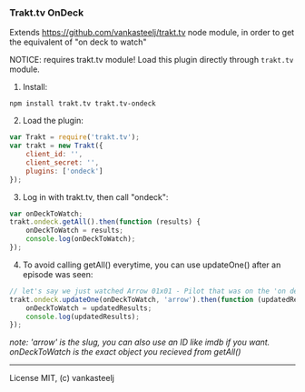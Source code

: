 ### Trakt.tv OnDeck
Extends https://github.com/vankasteelj/trakt.tv node module, in order to get the equivalent of "on deck to watch"

NOTICE: requires trakt.tv module! Load this plugin directly through `trakt.tv` module.

1) Install:

```npm install trakt.tv trakt.tv-ondeck```

2) Load the plugin:

```js
var Trakt = require('trakt.tv');
var trakt = new Trakt({
    client_id: '',
    client_secret: '',
    plugins: ['ondeck']
});
```

3) Log in with trakt.tv, then call "ondeck":
```js
var onDeckToWatch;
trakt.ondeck.getAll().then(function (results) {
    onDeckToWatch = results;
    console.log(onDeckToWatch);
});
```

4) To avoid calling getAll() everytime, you can use updateOne() after an episode was seen:
```js
// let's say we just watched Arrow 01x01 - Pilot that was on the 'on deck' propositions
trakt.ondeck.updateOne(onDeckToWatch, 'arrow').then(function (updatedResults) {
    onDeckToWatch = updatedResults;
    console.log(updatedResults);
});
```
_note: 'arrow' is the slug, you can also use an ID like imdb if you want. onDeckToWatch is the exact object you recieved from getAll()_

---
License MIT, (c) vankasteelj
